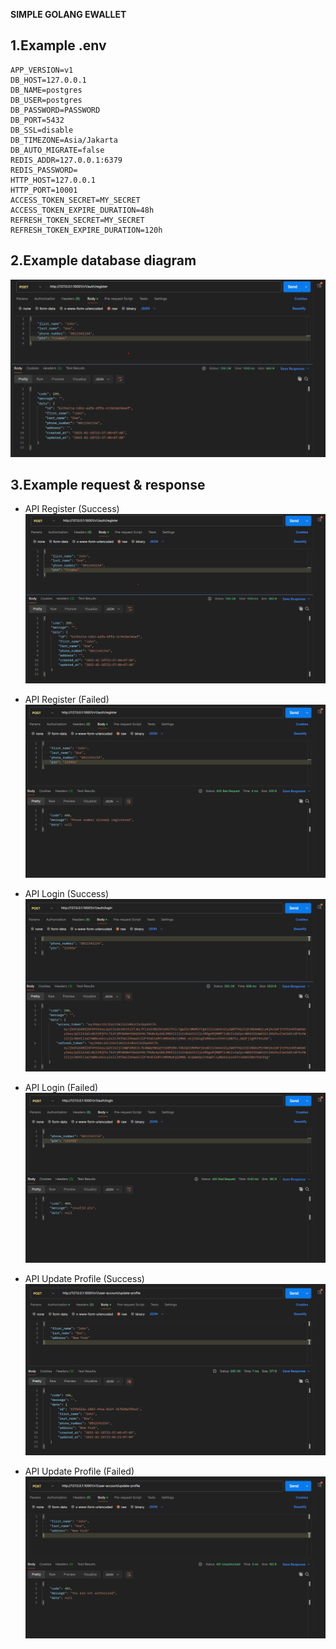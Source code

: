 **SIMPLE GOLANG EWALLET**

## 1.Example .env
```
APP_VERSION=v1
DB_HOST=127.0.0.1
DB_NAME=postgres
DB_USER=postgres
DB_PASSWORD=PASSWORD
DB_PORT=5432
DB_SSL=disable
DB_TIMEZONE=Asia/Jakarta
DB_AUTO_MIGRATE=false
REDIS_ADDR=127.0.0.1:6379
REDIS_PASSWORD=
HTTP_HOST=127.0.0.1
HTTP_PORT=10001
ACCESS_TOKEN_SECRET=MY_SECRET
ACCESS_TOKEN_EXPIRE_DURATION=48h
REFRESH_TOKEN_SECRET=MY_SECRET
REFRESH_TOKEN_EXPIRE_DURATION=120h
```

## 2.Example database diagram

![img.png](img.png)

## 3.Example request & response

- API Register (Success)
![img.png](img.png)

- API Register (Failed)
![img_1.png](img_1.png)

- API Login (Success)
![img_2.png](img_2.png)

- API Login (Failed)
![img_3.png](img_3.png)

- API Update Profile (Success)
![img_5.png](img_5.png)

- API Update Profile (Failed)
![img_4.png](img_4.png)
